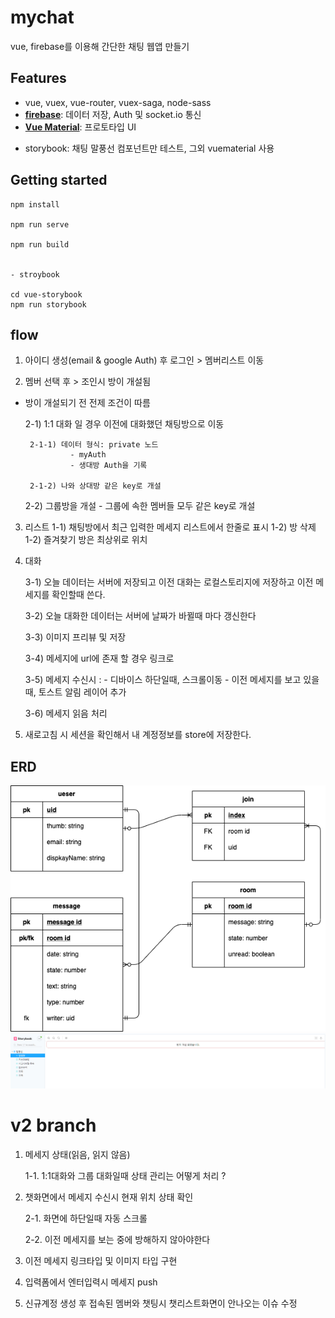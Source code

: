 # mychat
vue, firebase를 이용해 간단한 채팅 웹앱 만들기

## Features
- vue, vuex, vue-router, vuex-saga, node-sass
- [**firebase**](#documentation): 데이터 저장, Auth 및 socket.io 통신
- [**Vue Material**](https://vuematerial.io/getting-started/): 프로토타입 UI
* storybook: 채팅 말풍선 컴포넌트만 테스트, 그외 vuematerial 사용


## Getting started
```
npm install

npm run serve

npm run build


- stroybook

cd vue-storybook
npm run storybook
```

## flow

1) 아이디 생성(email & google Auth) 후 로그인 > 멤버리스트 이동

2) 멤버 선택 후 > 조인시 방이 개설됨
- 방이 개설되기 전 전제 조건이 따름
    
    2-1) 1:1 대화 일 경우 이전에 대화했던 채팅방으로 이동
       
       2-1-1) 데이터 형식: private 노드
                - myAuth
                - 생대방 Auth을 기록
                
       2-1-2) 나와 상대방 같은 key로 개설

    2-2) 그룹방을 개설
        - 그룹에 속한 멤버들 모두 같은 key로 개설 

3) 리스트
    1-1) 채팅방에서 최근 입력한 메세지 리스트에서 한줄로 표시
    1-2) 방 삭제 
    1-2) 즐겨찾기 방은 최상위로 위치


4) 대화     
    
    3-1) 오늘 데이터는 서버에 저장되고 이전 대화는 로컬스토리지에 저장하고 이전 메세지를 확인할때 쓴다.
    
    3-2) 오늘 대화한 데이터는 서버에 날짜가 바뀔때 마다 갱신한다
    
    3-3) 이미지 프리뷰 및 저장
    
    3-4) 메세지에 url에 존재 할 경우 링크로 

    3-5) 메세지 수신시 :
        - 디바이스 하단일때, 스크롤이동
        - 이전 메세지를 보고 있을 때, 토스트 알림 레이어 추가

    3-6) 메세지 읽음 처리



0) 새로고침 시 세션을 확인해서 내 계정정보를 store에 저장한다.


## ERD

![chat erd](./dist/chat.png)
![storybook](./public/st-book.jpg)

# v2 branch
1. 메세지 상태(읽음, 읽지 않음)

    1-1. 1:1대화와 그룹 대화일때 상태 관리는 어떻게 처리 ?



2. 챗화면에서 메세지 수신시 현재 위치 상태 확인

    2-1. 화면에 하단일때 자동 스크롤

    2-2. 이전 메세지를 보는 중에 방해하지 않아야한다



3. 이전 메세지 링크타입 및 이미지 타입 구현

4. 입력폼에서 엔터입력시 메세지 push

5. 신규계정 생성 후 접속된 멤버와 챗팅시 챗리스트화면이 안나오는 이슈 수정

